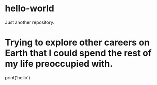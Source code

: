 # hello-world
Just another repository.
# Trying to explore other careers on Earth that I could spend the rest of my life preoccupied with.
print('hello')
